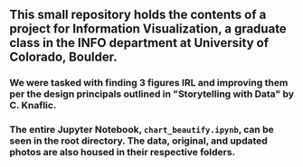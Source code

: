 ## This small repository holds the contents of a project for Information Visualization, a graduate class in the INFO department at University of Colorado, Boulder.

### We were tasked with finding 3 figures IRL and improving them per the design principals outlined in "Storytelling with Data" by C. Knaflic.
### The entire Jupyter Notebook, `chart_beautify.ipynb`, can be seen in the root directory. The data, original, and updated photos are also housed in their respective folders.
